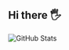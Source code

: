 ## Hi there 🖐

![GitHub Stats](https://github-readme-stats.vercel.app/api?username=vuhamthieu&show_icons=true&theme=radical)

